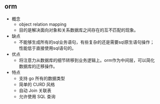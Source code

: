 ## orm

*   概念
    *    object relation mapping 
    *   目的是解决面向对象和关系数据库之间存在的互不匹配的现象。
*   缺点
    *   不能够生成所有的sql业务语句，有些复杂的还是需要sql原生语句操作；性能低于直接使用sql语句的。
*   优点
    *   将注意力从数据库的细节转移到业务逻辑上。orm作为中间层，可以简化数据库的迁移操作。
*   特点
    *   支持 go 所有的数据类型
    *   简单的 CURD 风格
    *   自动 Join 关联表
    *   允许使用 SQL 查询